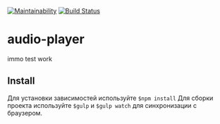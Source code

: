 [![Maintainability](https://api.codeclimate.com/v1/badges/fff89b5fed35b27c2eb7/maintainability)](https://codeclimate.com/github/nummyn0rih/audio-player/maintainability)  [![Build Status](https://travis-ci.org/nummyn0rih/audio-player.svg?branch=master)](https://travis-ci.org/nummyn0rih/audio-player)

# audio-player
immo test work

## Install
Для установки зависимостей используйте `$npm install`
Для сборки проекта используйте `$gulp` и `$gulp watch` для синхронизации с браузером.
